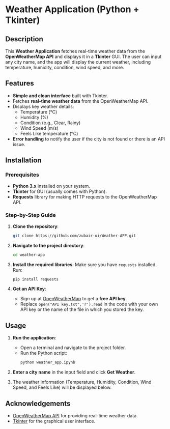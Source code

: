 # Weather Application (Python + Tkinter)

## Description

This **Weather Application** fetches real-time weather data from the **OpenWeatherMap API** and displays it in a **Tkinter** GUI. The user can input any city name, and the app will display the current weather, including temperature, humidity, condition, wind speed, and more.

## Features

- **Simple and clean interface** built with Tkinter.
- Fetches **real-time weather data** from the OpenWeatherMap API.
- Displays key weather details:
  - Temperature (°C)
  - Humidity (%)
  - Condition (e.g., Clear, Rainy)
  - Wind Speed (m/s)
  - Feels Like temperature (°C)
- **Error handling** to notify the user if the city is not found or there is an API issue.

## Installation

### Prerequisites

- **Python 3.x** installed on your system.
- **Tkinter** for GUI (usually comes with Python).
- **Requests** library for making HTTP requests to the OpenWeatherMap API.

### Step-by-Step Guide

1. **Clone the repository**:

   ```bash
   git clone https://github.com/zubair-ui/Weather-APP.git
   ```

2. **Navigate to the project directory**:

   ```bash
   cd weather-app
   ```

3. **Install the required libraries**:
   Make sure you have `requests` installed. Run:

   ```bash
   pip install requests
   ```

4. **Get an API Key**:
   - Sign up at [OpenWeatherMap](https://openweathermap.org/api) to get a **free API key**.
   - Replace `open("API key.txt",'r').read` in the code with your own API key or the name of the file in which you stored the key.

## Usage

1. **Run the application**:

   - Open a terminal and navigate to the project folder.
   - Run the Python script:
     ```bash
     python weather_app.ipynb
     ```

2. **Enter a city name** in the input field and click **Get Weather**.
3. The weather information (Temperature, Humidity, Condition, Wind Speed, and Feels Like) will be displayed below.

## Acknowledgements

- [OpenWeatherMap API](https://openweathermap.org/api) for providing real-time weather data.
- [Tkinter](https://wiki.python.org/moin/TkInter) for the graphical user interface.
